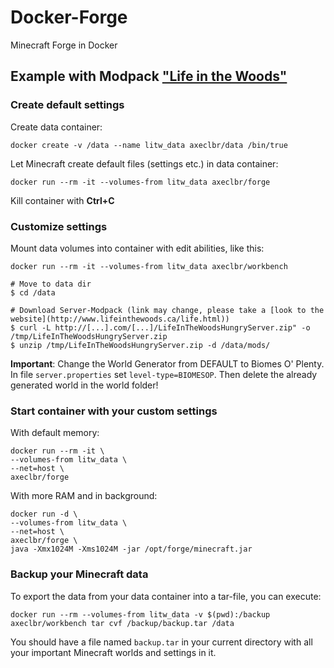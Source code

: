 # Docker-Forge

Minecraft Forge in Docker

## Example with Modpack ["Life in the Woods"](http://www.lifeinthewoods.ca/life.html)

### Create default settings

Create data container:

    docker create -v /data --name litw_data axeclbr/data /bin/true

Let Minecraft create default files (settings etc.) in data container:

    docker run --rm -it --volumes-from litw_data axeclbr/forge

Kill container with **Ctrl+C**

### Customize settings

Mount data volumes into container with edit abilities, like this:

    docker run --rm -it --volumes-from litw_data axeclbr/workbench

    # Move to data dir	
    $ cd /data
    
    # Download Server-Modpack (link may change, please take a [look to the website](http://www.lifeinthewoods.ca/life.html))
    $ curl -L http://[...].com/[...]/LifeInTheWoodsHungryServer.zip" -o /tmp/LifeInTheWoodsHungryServer.zip 
    $ unzip /tmp/LifeInTheWoodsHungryServer.zip -d /data/mods/

**Important**: Change the World Generator from DEFAULT to Biomes O' Plenty. In file ``server.properties`` set ``level-type=BIOMESOP``.
Then delete the already generated world in the world folder!

### Start container with your custom settings

With default memory:

    docker run --rm -it \
    --volumes-from litw_data \
    --net=host \
    axeclbr/forge

With more RAM and in background:

    docker run -d \
    --volumes-from litw_data \
    --net=host \
    axeclbr/forge \
    java -Xmx1024M -Xms1024M -jar /opt/forge/minecraft.jar

### Backup your Minecraft data

To export the data from your data container into a tar-file, you can execute:

    docker run --rm --volumes-from litw_data -v $(pwd):/backup axeclbr/workbench tar cvf /backup/backup.tar /data

You should have a file named ``backup.tar`` in your current directory with all your important Minecraft worlds and settings in it.

